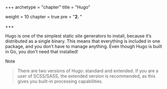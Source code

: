 +++
archetype = "chapter"
title = "Hugo"

weight = 10
chapter = true
pre = "<b>2. </b>"

+++

Hugo is one of the simplest static site generators to install, because it’s distributed as a single binary. This means that everything is included in one package, and you don’t have to manage anything. Even though Hugo is built in Go, you don’t need that installed!

Note
>There are two versions of Hugo: standard and extended. If you are a user of SCSS/SASS, the extended version is recommended, as this gives you built-in processing capabilities.